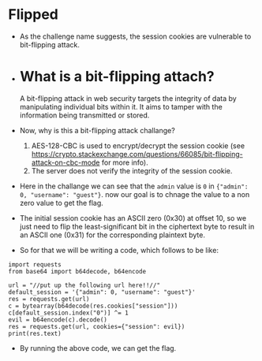 # Flipped
- As the challenge name suggests, the session cookies are vulnerable to bit-flipping attack.

- # What is a bit-flipping attach?
  A bit-flipping attack in web security targets the integrity of data by manipulating individual bits within it. It aims to tamper with the information being transmitted or stored.

- Now, why is this a bit-flipping attack challange?
  1. AES-128-CBC is used to encrypt/decrypt the session cookie (see https://crypto.stackexchange.com/questions/66085/bit-flipping-attack-on-cbc-mode for more info).
  2. The server does not verify the integrity of the session cookie.

- Here in the challange we can see that the ```admin``` value is ```0``` in ```{"admin": 0, "username": "guest"}```. now our goal is to chnage the value to a non zero value to get the flag.
- The initial session cookie has an ASCII zero (0x30) at offset 10, so we just need to flip the least-significant bit in the ciphertext byte to result in an ASCII one (0x31) for the corresponding plaintext byte.
- So for that we will be writing a code, which follows to be like:
```
import requests
from base64 import b64decode, b64encode

url = "//put up the following url here!!//"
default_session = '{"admin": 0, "username": "guest"}'
res = requests.get(url)
c = bytearray(b64decode(res.cookies["session"]))
c[default_session.index("0")] ^= 1
evil = b64encode(c).decode()
res = requests.get(url, cookies={"session": evil})
print(res.text)
```
- By running the above code, we can get the flag.

